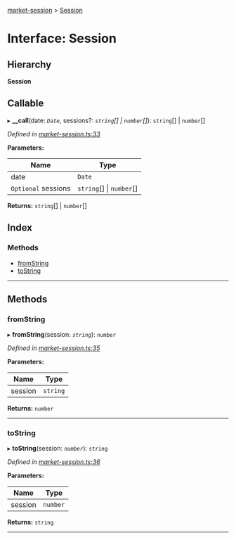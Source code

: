 [market-session](../README.md) > [Session](../interfaces/session.md)

# Interface: Session

## Hierarchy

**Session**

## Callable
▸ **__call**(date: *`Date`*, sessions?: *`string`[] \| `number`[]*): `string`[] \| `number`[]

*Defined in [market-session.ts:33](https://github.com/strong-roots-capital/market-session/blob/1e45178/src/market-session.ts#L33)*

**Parameters:**

| Name | Type |
| ------ | ------ |
| date | `Date` |
| `Optional` sessions | `string`[] \| `number`[] |

**Returns:** `string`[] \| `number`[]

## Index

### Methods

* [fromString](session.md#fromstring)
* [toString](session.md#tostring)

---

## Methods

<a id="fromstring"></a>

###  fromString

▸ **fromString**(session: *`string`*): `number`

*Defined in [market-session.ts:35](https://github.com/strong-roots-capital/market-session/blob/1e45178/src/market-session.ts#L35)*

**Parameters:**

| Name | Type |
| ------ | ------ |
| session | `string` |

**Returns:** `number`

___
<a id="tostring"></a>

###  toString

▸ **toString**(session: *`number`*): `string`

*Defined in [market-session.ts:36](https://github.com/strong-roots-capital/market-session/blob/1e45178/src/market-session.ts#L36)*

**Parameters:**

| Name | Type |
| ------ | ------ |
| session | `number` |

**Returns:** `string`

___

